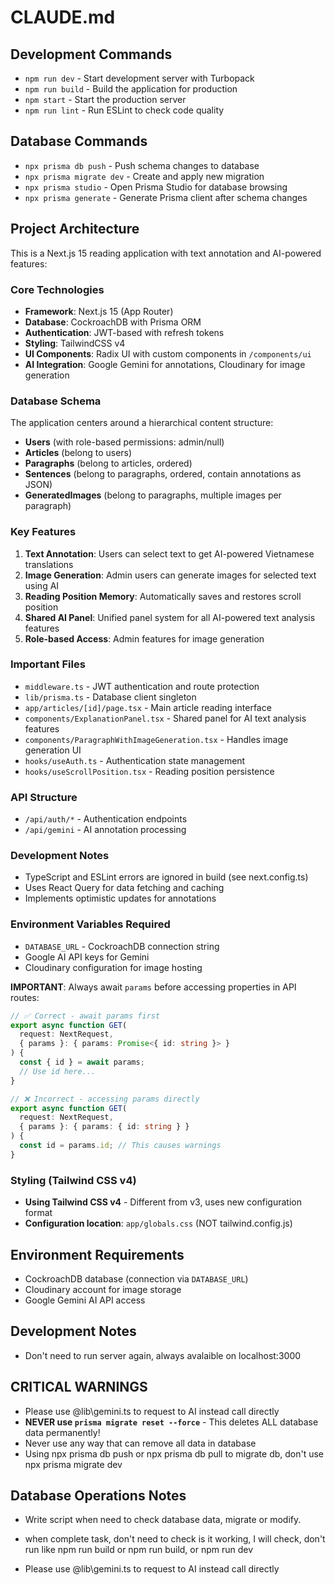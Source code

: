 # CLAUDE.md

## Development Commands

- `npm run dev` - Start development server with Turbopack
- `npm run build` - Build the application for production
- `npm start` - Start the production server
- `npm run lint` - Run ESLint to check code quality

## Database Commands

- `npx prisma db push` - Push schema changes to database
- `npx prisma migrate dev` - Create and apply new migration
- `npx prisma studio` - Open Prisma Studio for database browsing
- `npx prisma generate` - Generate Prisma client after schema changes

## Project Architecture

This is a Next.js 15 reading application with text annotation and AI-powered features:

### Core Technologies

- **Framework**: Next.js 15 (App Router)
- **Database**: CockroachDB with Prisma ORM
- **Authentication**: JWT-based with refresh tokens
- **Styling**: TailwindCSS v4
- **UI Components**: Radix UI with custom components in `/components/ui`
- **AI Integration**: Google Gemini for annotations, Cloudinary for image generation

### Database Schema

The application centers around a hierarchical content structure:

- **Users** (with role-based permissions: admin/null)
- **Articles** (belong to users)
- **Paragraphs** (belong to articles, ordered)
- **Sentences** (belong to paragraphs, ordered, contain annotations as JSON)
- **GeneratedImages** (belong to paragraphs, multiple images per paragraph)

### Key Features

1. **Text Annotation**: Users can select text to get AI-powered Vietnamese translations
2. **Image Generation**: Admin users can generate images for selected text using AI
3. **Reading Position Memory**: Automatically saves and restores scroll position
4. **Shared AI Panel**: Unified panel system for all AI-powered text analysis features
5. **Role-based Access**: Admin features for image generation

### Important Files

- `middleware.ts` - JWT authentication and route protection
- `lib/prisma.ts` - Database client singleton
- `app/articles/[id]/page.tsx` - Main article reading interface
- `components/ExplanationPanel.tsx` - Shared panel for AI text analysis features
- `components/ParagraphWithImageGeneration.tsx` - Handles image generation UI
- `hooks/useAuth.ts` - Authentication state management
- `hooks/useScrollPosition.tsx` - Reading position persistence

### API Structure

- `/api/auth/*` - Authentication endpoints
- `/api/gemini` - AI annotation processing

### Development Notes

- TypeScript and ESLint errors are ignored in build (see next.config.ts)
- Uses React Query for data fetching and caching
- Implements optimistic updates for annotations

### Environment Variables Required

- `DATABASE_URL` - CockroachDB connection string
- Google AI API keys for Gemini
- Cloudinary configuration for image hosting

**IMPORTANT**: Always await `params` before accessing properties in API routes:

```typescript
// ✅ Correct - await params first
export async function GET(
  request: NextRequest,
  { params }: { params: Promise<{ id: string }> }
) {
  const { id } = await params;
  // Use id here...
}

// ❌ Incorrect - accessing params directly
export async function GET(
  request: NextRequest,
  { params }: { params: { id: string } }
) {
  const id = params.id; // This causes warnings
}
```

### Styling (Tailwind CSS v4)

- **Using Tailwind CSS v4** - Different from v3, uses new configuration format
- **Configuration location**: `app/globals.css` (NOT tailwind.config.js)

## Environment Requirements

- CockroachDB database (connection via `DATABASE_URL`)
- Cloudinary account for image storage
- Google Gemini AI API access

## Development Notes

- Don't need to run server again, always avalaible on localhost:3000

## CRITICAL WARNINGS

- Please use @lib\gemini.ts to request to AI instead call directly
- **NEVER use `prisma migrate reset --force`** - This deletes ALL database data permanently!
- Never use any way that can remove all data in database
- Using npx prisma db push or npx prisma db pull to migrate db, don't use npx prisma migrate dev

## Database Operations Notes

- Write script when need to check database data, migrate or modify.

- when complete task, don't need to check is it working, I will check, don't run like npm run build or npm run build, or npm run dev

- Please use @lib\gemini.ts to request to AI instead call directly
